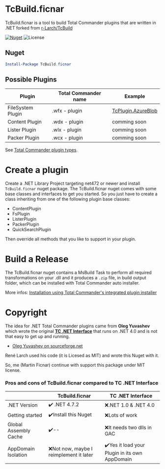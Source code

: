 
# TcBuild.ficnar

TcBuild.ficnar is a tool to build Total Commander plugins that are written in .NET forked from [r-Larch/TcBuild](https://github.com/r-Larch/TcBuild)

[![Nuget](https://img.shields.io/nuget/vpre/TcBuild.ficnar.svg?style=flat)](https://www.nuget.org/packages/TcBuild.ficnar/)
![License](https://img.shields.io/github/license/ficnar/TcBuild.svg)


## Nuget

```powershell
Install-Package TcBuild.ficnar
```

## Possible Plugins

|  Plugin           |  Total Commander name  | Example                                                             |
|-------------------|------------------------|---------------------------------------------------------------------|
| FileSystem Plugin |    .wfx - plugin       | [TcPlugin.AzureBlob](https://github.com/r-Larch/TcPlugin.AzureBlob) |
| Content Plugin    |    .wdx - plugin       | comming soon                                                        |
| Lister Plugin     |    .wlx - plugin       | comming soon                                                        |
| Packer Plugin     |    .wcx - plugin       | comming soon                                                        |

See [Total Commander plugin types](https://www.ghisler.ch/wiki/index.php/Plugin#Plugin_types).


# Create a plugin

Create a .NET Library Project targeting net472 or newer and install `TcBuild.ficnar` nuget package.
The TcBuild.ficnar nuget comes with some base classes and interfaces to get you started.
So you just have to create a class inheriting from 
one of the following plugin base classes:

* ContentPlugin
* FsPlugin
* ListerPlugin
* PackerPlugin
* QuickSearchPlugin

Then override all methods that you like to support in your plugin.


# Build a Release

The TcBuild.ficnar nuget contains a MsBuild Task to perform all required transformations on your .dll
and it produces a `.zip` file, in build output folder, which can be installed with Total Commander auto installer.

More infos: [Installation using Total Commander's integrated plugin installer](https://www.ghisler.ch/wiki/index.php/Plugin#Installation_using_Total_Commander.27s_integrated_plugin_installer)


# Copyright

The idea for .NET Total Commander plugins came from **Oleg Yuvashev** 
which wrote the original **[TC .NET Interface](https://totalcmd.net/plugring/TCdotNetInterface.html)**
that runs on .NET 4.0 and is not that easy to get up and running.
 * [Oleg Yuvashev on sourceforge.net](https://sourceforge.net/p/tcdotnetinterface/code/HEAD/tree/trunk/)

René Larch used his code (it is Licesed as MIT) and wrote this Nuget with it.

So, me (Martin Ficnar) continue with support this package under MIT license.

### Pros and cons of TcBuild.ficnar compared to TC .NET Interface

|						| TcBuild.ficnar							| TC .NET Interface								|
|-----------------------|---------------------------------------|-----------------------------------------------|
| .NET Version			| ✔️ .NET 4.7.2							| ❌.NET 1.0 & .NET 4.0							|
| Getting started		| ✔️Install this Nuget					| ❌Lots of work									|
| Global Assembly Cache | ✔️--									| ❌It needs two dlls in GAC						|
| AppDomain Isolation   | ❌Not now, maybe I reimplement it later | ✔️Yes it load your Plugin in its own AppDomain	|


